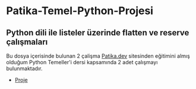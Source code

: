 # Patika-Temel-Python-Projesi

## Python dili ile listeler üzerinde flatten ve reserve çalışmaları

Bu dosya içerisinde bulunan 2 çalişma [Patika.dev](https://app.patika.dev/courses/python-temel) sitesinden eğitimini almış olduğum Python Temeller'i dersi kapsamında 2 adet çalışmayı bulunmaktadır.

* [Proje](https://app.patika.dev/courses/python-temel/proje)